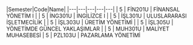 |Semester|Code|Name|
|---|---|---|---|---|
|  5 | FİN201U  |  FİNANSAL YÖNETİM I |
|  5 | İNG301U  |  İNGİLİZCE I |
|  5 | İŞL301U  |  ULUSLARARASI İŞLETMECİLİK |
|  5 | İŞL303U  |  ÜRETİM YÖNETİMİ |
|  5 | İŞL305U  |  YÖNETİMDE GÜNCEL YAKLAŞIMLAR |
|  5 | MUH301U  |  MALİYET MUHASEBESİ
|  5 | PZL103U  |  PAZARLAMA YÖNETİMİ
